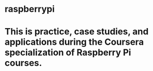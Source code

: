 
# raspberrypi
# This is practice, case studies, and applications during the Coursera specialization of Raspberry Pi courses.
